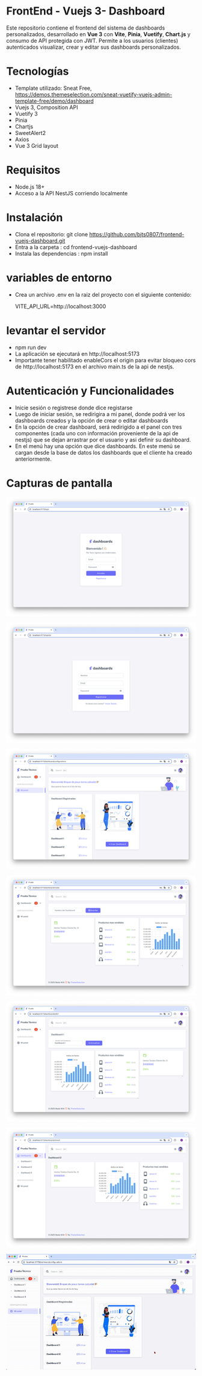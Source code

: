 # FrontEnd - Vuejs 3- Dashboard

Este repositorio contiene el frontend del sistema de dashboards personalizados, desarrollado en **Vue 3** con **Vite**, **Pinia**, **Vuetify**, **Chart.js** y consumo de API protegida con JWT. Permite a los usuarios (clientes) autenticados visualizar, crear y editar sus dashboards personalizados.

# Tecnologías

- Template utilizado: Sneat Free, https://demos.themeselection.com/sneat-vuetify-vuejs-admin-template-free/demo/dashboard
- Vuejs 3, Composition API
- Vuetify 3
- Pinia
- Chartjs
- SweetAlert2
- Axios
- Vue 3 Grid layout

# Requisitos

- Node.js 18+
- Acceso a la API NestJS corriendo localmente

# Instalación 
- Clona el repositorio: git clone https://github.com/bjts0807/frontend-vuejs-dashboard.git
- Entra a la carpeta : cd frontend-vuejs-dashboard
- Instala las dependencias : npm install

# variables de entorno
- Crea un archivo .env en la raiz del proyecto con el siguiente contenido:

  VITE_API_URL=http://localhost:3000

# levantar el servidor

- npm run dev
- La aplicación se ejecutará en http://localhost:5173
- Importante tener habilitado enableCors el origin para evitar bloqueo cors de http://localhost:5173 en el archivo main.ts de la api de nestjs.
 

# Autenticación y Funcionalidades

- Inicie sesión o registrese donde dice registarse
- Luego de iniciar sesión, se redirigira a mi panel, donde podrá ver los dashboards creados y la opción de crear o editar dashboards
- En la opción de crear dashboard, será redirigido a el panel con tres componentes (cada uno con información proveniente de la api de nestjs) que se dejan arrastrar por el usuario y asi definir su dashboard.
- En el menú hay una opción que dice dashboards. En este menú se cargan desde la base de datos los dashboards que el cliente ha creado anteriormente.

# Capturas de pantalla

![Vista de login](screenShots/login.png)

![Vista Registro de cliente](screenShots/register.png)

![Vista panel principal](screenShots/configurations.png)

![Vista crear dashboard](screenShots/dashboardCreate.png)

![Vista editar dashboard](screenShots/dashboardEdit.png)

![Vista visualización dashboard](screenShots/dashboardView.png)

![Demostración](screenShots/demo.gif)












